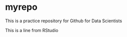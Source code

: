# myrepo
This is a practice repository for Github for Data Scientists

This is a line from RStudio  
